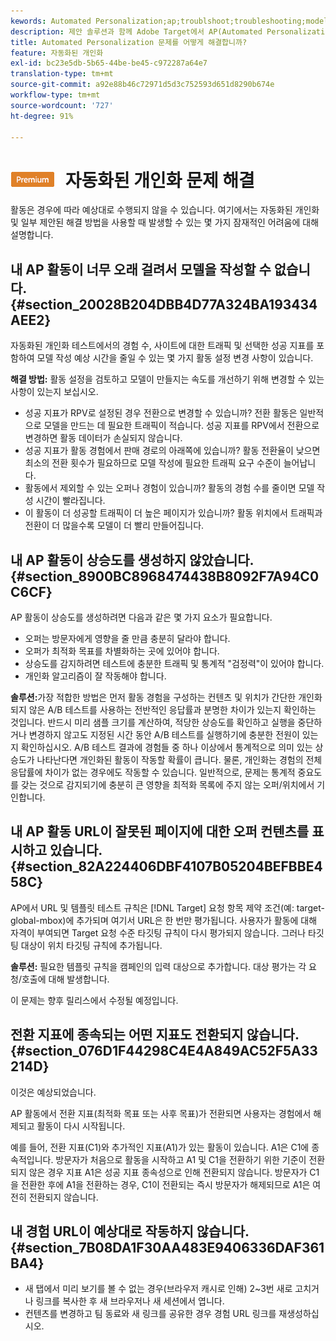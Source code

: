 ```yaml
---
kewords: Automated Personalization;ap;troublshoot;troubleshooting;model;lift
description: 제안 솔루션과 함께 Adobe Target에서 AP(Automated Personalization) 활동을 사용하는 동안 직면할 수 있는 잠재적인 문제를 살펴보십시오.
title: Automated Personalization 문제를 어떻게 해결합니까?
feature: 자동화된 개인화
exl-id: bc23e5db-5b65-44be-be45-c972287a64e7
translation-type: tm+mt
source-git-commit: a92e88b46c72971d5d3c752593d651d8290b674e
workflow-type: tm+mt
source-wordcount: '727'
ht-degree: 91%

---
```


# ![PREMIUM](/help/assets/premium.png) 자동화된 개인화 문제 해결

활동은 경우에 따라 예상대로 수행되지 않을 수 있습니다. 여기에서는 자동화된 개인화 및 일부 제안된 해결 방법을 사용할 때 발생할 수 있는 몇 가지 잠재적인 어려움에 대해 설명합니다.

## 내 AP 활동이 너무 오래 걸려서 모델을 작성할 수 없습니다. {#section_20028B204DBB4D77A324BA193434AEE2}

자동화된 개인화 테스트에서의 경험 수, 사이트에 대한 트래픽 및 선택한 성공 지표를 포함하여 모델 작성 예상 시간을 줄일 수 있는 몇 가지 활동 설정 변경 사항이 있습니다.

**해결 방법:** 활동 설정을 검토하고 모델이 만들지는 속도를 개선하기 위해 변경할 수 있는 사항이 있는지 보십시오.

* 성공 지표가 RPV로 설정된 경우 전환으로 변경할 수 있습니까? 전환 활동은 일반적으로 모델을 만드는 데 필요한 트래픽이 적습니다. 성공 지표를 RPV에서 전환으로 변경하면 활동 데이터가 손실되지 않습니다.
* 성공 지표가 활동 경험에서 판매 경로의 아래쪽에 있습니까? 활동 전환율이 낮으면 최소의 전환 횟수가 필요하므로 모델 작성에 필요한 트래픽 요구 수준이 늘어납니다.
* 활동에서 제외할 수 있는 오퍼나 경험이 있습니까? 활동의 경험 수를 줄이면 모델 작성 시간이 빨라집니다.
* 이 활동이 더 성공할 트래픽이 더 높은 페이지가 있습니까? 활동 위치에서 트래픽과 전환이 더 많을수록 모델이 더 빨리 만들어집니다.

## 내 AP 활동이 상승도를 생성하지 않았습니다. {#section_8900BC8968474438B8092F7A94C0C6CF}

AP 활동이 상승도를 생성하려면 다음과 같은 몇 가지 요소가 필요합니다.

* 오퍼는 방문자에게 영향을 줄 만큼 충분히 달라야 합니다.
* 오퍼가 최적화 목표를 차별화하는 곳에 있어야 합니다.
* 상승도를 감지하려면 테스트에 충분한 트래픽 및 통계적 &quot;검정력&quot;이 있어야 합니다.
* 개인화 알고리즘이 잘 작동해야 합니다.

**솔루션:**&#x200B;가장 적합한 방법은 먼저 활동 경험을 구성하는 컨텐츠 및 위치가 간단한 개인화되지 않은 A/B 테스트를 사용하는 전반적인 응답률과 분명한 차이가 있는지 확인하는 것입니다. 반드시 미리 샘플 크기를 계산하여, 적당한 상승도를 확인하고 실행을 중단하거나 변경하지 않고도 지정된 시간 동안 A/B 테스트를 실행하기에 충분한 전원이 있는지 확인하십시오. A/B 테스트 결과에 경험들 중 하나 이상에서 통계적으로 의미 있는 상승도가 나타난다면 개인화된 활동이 작동할 확률이 큽니다. 물론, 개인화는 경험의 전체 응답률에 차이가 없는 경우에도 작동할 수 있습니다. 일반적으로, 문제는 통계적 중요도를 갖는 것으로 감지되기에 충분히 큰 영향을 최적화 목록에 주지 않는 오퍼/위치에서 기인합니다.

## 내 AP 활동 URL이 잘못된 페이지에 대한 오퍼 컨텐츠를 표시하고 있습니다.  {#section_82A224406DBF4107B05204BEFBBE458C}

AP에서 URL 및 템플릿 테스트 규칙은 [!DNL Target] 요청 항목 제약 조건(예: target-global-mbox)에 추가되며 여기서 URL은 한 번만 평가됩니다. 사용자가 활동에 대해 자격이 부여되면 Target 요청 수준 타깃팅 규칙이 다시 평가되지 않습니다. 그러나 타깃팅 대상이 위치 타깃팅 규칙에 추가됩니다.

**솔루션:** 필요한 템플릿 규칙을 캠페인의 입력 대상으로 추가합니다. 대상 평가는 각 요청/호출에 대해 발생합니다.

이 문제는 향후 릴리스에서 수정될 예정입니다.

## 전환 지표에 종속되는 어떤 지표도 전환되지 않습니다. {#section_076D1F44298C4E4A849AC52F5A33214D}

이것은 예상되었습니다.

AP 활동에서 전환 지표(최적화 목표 또는 사후 목표)가 전환되면 사용자는 경험에서 해제되고 활동이 다시 시작됩니다.

예를 들어, 전환 지표(C1)와 추가적인 지표(A1)가 있는 활동이 있습니다. A1은 C1에 종속적입니다. 방문자가 처음으로 활동을 시작하고 A1 및 C1을 전환하기 위한 기준이 전환되지 않은 경우 지표 A1은 성공 지표 종속성으로 인해 전환되지 않습니다. 방문자가 C1을 전환한 후에 A1을 전환하는 경우, C1이 전환되는 즉시 방문자가 해제되므로 A1은 여전히 전환되지 않습니다.

## 내 경험 URL이 예상대로 작동하지 않습니다.  {#section_7B08DA1F30AA483E9406336DAF361BA4}

* 새 탭에서 미리 보기를 볼 수 없는 경우(브라우저 캐시로 인해) 2~3번 새로 고치거나 링크를 복사한 후 새 브라우저나 새 세션에서 엽니다.
* 컨텐츠를 변경하고 팀 동료와 새 링크를 공유한 경우 경험 URL 링크를 재생성하십시오.
